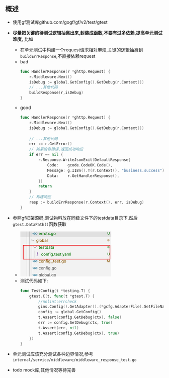 ## 概述
- 使用gf测试库github.com/gogf/gf/v2/test/gtest
- **尽量把关键的待测试逻辑抽离出来,封装成函数,不要有过多依赖,提高单元测试难度,** 比如
    - 在单元测试中构建一个request请求相对麻烦,关键的逻辑抽离到`buildErrResponse`,不直接依赖request
    -  bad
        ```go
        func HandlerResponse(r *ghttp.Request) {
            r.Middleware.Next()
            isDebug := global.GetConfig().GetDebug(r.Context())
            // ...其他代码
            buildResponse(r,isDebug)
        }
        ```
    - good
        ```go
        func HandlerResponse(r *ghttp.Request) {
            r.Middleware.Next()
            isDebug := global.GetConfig().GetDebug(r.Context())

            // ...其他代码
           	err := r.GetError()
            // 如果没有错误,返回成功响应
            if err == nil {
                r.Response.WriteJsonExit(DefaultResponse{
                    Code:    gcode.CodeOK.Code(),
                    Message: g.I18n().T(r.Context(), "business.success"),
                    Data:    r.GetHandlerResponse(),
                })
                return
            }
            // 构建响应
            resp := buildErrResponse(r.Context(), err, isDebug)
        }
        ```     
- 参照gf框架源码,测试物料放在同级文件下的testdata目录下,然后`gtest.DataPath()`函数获取
    - ![](images/单元测试规范/20250423165250.png)
    - 测试代码如下:
        ```go
        func TestConfig(t *testing.T) {
            gtest.C(t, func(t *gtest.T) {
                //nolint:errcheck
                gins.Config().GetAdapter().(*gcfg.AdapterFile).SetFileName(gtest.DataPath("config.test.yaml"))
                config := global.GetConfig()
                t.Assert(config.GetDebug(ctx), false)
                err := config.SetDebug(ctx, true)
                t.Assert(err, nil)
                t.Assert(config.GetDebug(ctx), true)
            })
        }
        ```
- 单元测试应该充分测试各种边界情况,参考 `internal/service/middleware/middleware_response_test.go`

- todo mock库,其他情况等待完善